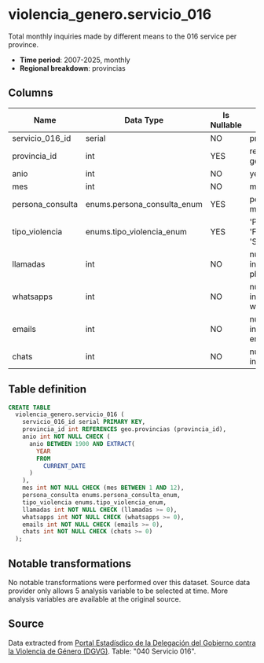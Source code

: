 # violencia_genero.servicio_016

Total monthly inquiries made by different means to the 016 service per province.

- **Time period**: 2007-2025, monthly
- **Regional breakdown**: provincias

## Columns

| Name | Data Type | Is Nullable | Description |
| --- | --- | --- | --- |
| servicio_016_id | serial | NO | primary key |
| provincia_id | int | YES | references geo.provincias |
| anio | int | NO | year |
| mes | int | NO | month |
| persona_consulta | enums.persona_consulta_enum | YES | person who made the query |
| tipo_violencia | enums.tipo_violencia_enum | YES | 'Pareja/Expareja', 'Familiar' or 'Sexual' |
| llamadas | int | NO | number of inquiries via phone |
| whatsapps | int | NO | number of inquiries via whatsapp |
| emails | int | NO | number of inquiries via email |
| chats | int | NO | number of inquiries via chat |

## Table definition

```sql
CREATE TABLE
  violencia_genero.servicio_016 (
    servicio_016_id serial PRIMARY KEY,
    provincia_id int REFERENCES geo.provincias (provincia_id),
    anio int NOT NULL CHECK (
      anio BETWEEN 1900 AND EXTRACT(
        YEAR
        FROM
          CURRENT_DATE
      )
    ),
    mes int NOT NULL CHECK (mes BETWEEN 1 AND 12),
    persona_consulta enums.persona_consulta_enum,
    tipo_violencia enums.tipo_violencia_enum,
    llamadas int NOT NULL CHECK (llamadas >= 0),
    whatsapps int NOT NULL CHECK (whatsapps >= 0),
    emails int NOT NULL CHECK (emails >= 0),
    chats int NOT NULL CHECK (chats >= 0)
  );
```

## Notable transformations
No notable transformations were performed over this dataset. Source data provider only allows 5 analysis variable to be selected at time. More analysis variables are available at the original source. 

## Source
Data extracted from <a href="https://estadisticasviolenciagenero.igualdad.gob.es/" target="_blank">Portal Estadísdico de la Delegación del Gobierno contra la Violencia de Género (DGVG)</a>. Table: "040 Servicio 016".